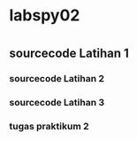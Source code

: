 # labspy02
#
## sourcecode Latihan 1
### sourcecode Latihan 2
### sourcecode Latihan 3
### tugas praktikum 2
